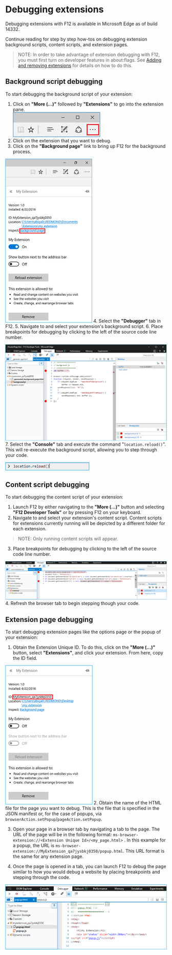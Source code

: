 # Debugging extensions

Debugging extensions with F12 is available in Microsoft Edge as of build 14332.

Continue reading for step by step how-tos on debugging extension background scripts, content scripts, and extension pages.

> NOTE: In order to take advantage of extension debugging with F12, you must first turn on developer features in about:flags. See [Adding and removing extensions](../adding-and-removing-extensions) for details on how to do this.

## Background script debugging
To start debugging the background script of your extension:

1. Click on **"More (...)"** followed by **"Extensions"** to go into the extension pane.  
 ![more button](../media/morebutton.PNG)
2. Click on the extension that you want to debug.
3. Click on the **"Background page"** link to bring up F12 for the background process.

 ![selected extension view of options with inspect link](../media/debug-inspect.png)
4. Select the **"Debugger"** tab in F12.
5. Navigate to and select your extension's background script. 
6. Place breakpoints for debugging by clicking to the left of the source code line number.

 ![f12 console showing background script with break points](../media/debug-f12-background.png)
7. Select the **"Console"** tab and execute the command "`location.reload()`". This will re-execute the background script, allowing you to step through your code.

 ![console with location.reload entered](../media/debug-f12-background-console.png)


## Content script debugging
To start debugging the content script of your extension:

1. Launch F12 by either navigating to the **"More (...)"** button and selecting **"F12 Developer Tools"** or by pressing F12 on your keyboard.
2. Navigate to and select your extension's content script. Content scripts for extensions currently running will be depicted by a different folder for each extension. 

 > NOTE: Only running content scripts will appear.
 
3. Place breakpoints for debugging by clicking to the left of the source code line number. 

 ![f12 with content script being debugged](../media/debug-content-f12.png)
4. Refresh the browser tab to begin stepping though your code.




## Extension page debugging
To start debugging extension pages like the options page or the popup of your extension:

1. Obtain the Extension Unique ID. To do this, click on the **"More (...)"** button, select **"Extensions"**, and click your extension. From here, copy the ID field.

 ![unique id of extension](../media/debug-popup-id.png)
2. Obtain the name of the HTML file for the page you want to debug. This is the file that is specified in the JSON manifest or, for the case of popups, via `browserAction.setPopup`/`pageAction.setPopup`.
 
3. Open your page in a browser tab by navigating a tab to the page. The URL of the page will be in the following format: 
`ms-browser-extension://<Extension Unique Id>/<my_page.html>` . In this example for a popup, the URL is `ms-browser-extension://MyExtension_qa7jysbkj0350/popup.html`. This URL format is the same for any extension page.

4. Once the page is opened in a tab, you can launch F12 to debug the page similar to how you would debug a website by placing breakpoints and stepping through the code.

 ![popup debugging with f12](../media/debug-popup-f12.png)





